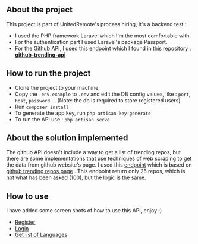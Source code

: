 
## About the project

This project is part of UnitedRemote's process hiring, it's a backend test :
- I used the PHP framework Laravel which I'm the most comfortable with.
- For the authentication part I used Laravel's package Passport.
- For the Github API, I used this [endpoint](https://github-trending-api.now.sh/repositories?since=monthly) which I found in this repository : 
 **[github-trending-api](https://github.com/huchenme/github-trending-api)**

 
## How to run the project

 - Clone the project to your machine,
 - Copy the `.env.example` to `.env` and edit the DB config values, like : `port`, `host`, `password` ... (Note: the db is required to store registered users)
 - Run ``composer install``
 - To generate the app key, run `php artisan key:generate`
 - To run the API use : `php artisan serve`

## About the solution implemented
  The github API doesn't include a way to get a list of trending repos, but there are some implementations that use techniques of web scraping
 to get the data from github website's page. I used this [endpoint](https://github-trending-api.now.sh/repositories?since=monthly) which is based on [github trending repos page](https://github.com/trending) .
 This endpoint return only 25 repos, which is not what has been asked (100), but the logic is the same.
 
 ## How to use 
 I have added some screen shots of how to use this API, enjoy :) 
 - [Register](public/img/register.png)
 - [Login](public/img/login.png)
 - [Get list of Languages](public/img/list.png)
